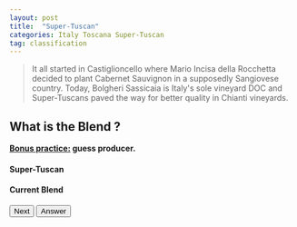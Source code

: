 ```yaml
---
layout: post
title:  "Super-Tuscan"
categories: Italy Toscana Super-Tuscan 
tag: classification 
---
```


<blockquote>
  <p>It all started in Castiglioncello where Mario Incisa della Rocchetta decided to plant Cabernet Sauvignon in a supposedly Sangiovese country. Today, Bolgheri Sassicaia is Italy's sole vineyard DOC and Super-Tuscans paved the way for better quality in Chianti vineyards.</p>
</blockquote>

<div class="text-center">
	<h2>What is the Blend ?</h2>
	<strong class="text-primary"><u> Bonus practice:</u> guess producer.</strong>
	<h4 class="text-danger" id="bdx">Super-Tuscan</h4>
	<h4 class="text-success" id="bdx_answer">Current Blend</h4>
	<button type="button" class="btn btn-success" id="test_me">Next</button>
	<button type="button" class="btn btn-danger" id="answer">Answer</button>
</div>

<script>
	var chateaux = ["Acciaiolo", "L' Apparita", "Tignanello", "Solaia", "Guado al Tasso", "Grifi", "Desiderio", "50 & 50", "SummuS", "Casalferro", "Boscarelli", "il Blu", "Cabreo il Borgo", "Il Caberlot", "Cantico", "Ghiaie della Furba", "I Sodi di San Niccolò", "Il Corzano", "Fontalloro", "Maestro Raro", "Flaccianello della Pieve", "Mormoreto", "Lamaione", "Luce", "Giramonte", "Grattamacco", "Cepparello", "Paleo Rosso", "Messorio", "Scrio", "Nemo", "Gabbro", "Nardo", "Le Pergole Torte", "Avvoltore", "Ornellaia", "Masseto", "Il Carbonaione", "Le Stanze del Poliziano", "Saffredi", "Camartina", "Sammarco", "Vigna d'Alceo", "La Gioia", "Vigorello", "Percarlo", "La Ricolma", "Sassicaia", "Il Bosco", "Redigaffi", "Anfiteatro", "Bruno di Rocca", "Balifico"];

	var chateaux_answers = ["Sangiovese, Cab. S / Castello D'Albola", "Merlot / Castello di Alma", "75-85% Sangiovese, Cab. S & Cab. F / Antinori", "75% Cab. S, 20% Sangiovese & 5% Cab. F / Antinori", "50-65% Cab. S & 30-40% Merlot plus other varieties / Antinori", "50-60% Sangiovese & 40-50% Cab. S / Avignonesi", "85% Merlot & 15% Cab. S / Avignonesi", "50% Merlot (Avignonesi) & 50% Sangiovese (Capannelle)", "Cab. S, Sangiovese & Syrah / Banfi", "Merlot / Barone Ricasoli", "Merlot / Boscarelli", "50% Sangiovese, 45% Merlot & 5% Cab. S / La Brancaia", "70% Sangiovese & 30% Cab. S / Tenute del Cabreo", "Caberlot / Il Carnasciale", "Merlot / La Cappella", "60% Cab. S, 30% Merlot & 10% Syrah / Capezzana", "85-90% Sangioveto & 10-15% Malvasia Nera / Castellare di Castelina", "Sangiovese, Cab. S & Merlot / Corzano e Paterno", "Sangiovese / Felsina", "Cab. S / Felsina", "Sangiovese / Fontodi", "Cab. S, Merlot, Cab. F & PV / Frescobaldi", "Merlot / Frescobaldi", "Sangiovese & Merlot / Frescobaldi", "Mostly Merlot plus Sangiovese / Frescobaldi", "65% Cab. S, 20% Merlot & 15% Sangiovese / Grattamacco", "Sangiovese / Isole e Olena", "Cab. F / Le Macchiole", "Merlot / Le Macchiole", "Syrah / Le Macchiole", "Cab. S / Monsanto", "Cab. S / Montepeloso", "35% Montepulciano, 35% Sangiovese, 22% Marselan & 8% Alicante Bouschet / Montepeloso", "Sangioveto / Montevertine", "Mostly Sangiovese, Cab. S & Syrah / Moris Farms", "Cab. S, Merlot, Cab. F & PV / Tenuta dell'Ornellaia", "Merlot / Tenuta dell'Ornellaia", "Sangiovese / Poggio Scalette", "70% Cab. S & 30% Merlot / Poliziano", "Cab. S, Merlot & Alicante / Le Pupille", "70% Cab. S & 30% Sangiovese / Querciabella", "Mostly Cab. S / Castello dei Rampolla", "80% Cab. S & PV / Castello dei Rampolla", "Mostly Sangiovese / Riecine", "Cab. S, Merlot & PV / San Felice", "Sangiovese / San Giusto a Rentennano", "Merlot / San Giusto a Rentennano", "85% Cab. S & 15% Cab. F / Tenuta San Guido", "Syrah / Tenimenti d'Alessandro", "Merlot / Tua Rita", "Sangiovese / Vecchie Terre di Montefili", "60% Cab. S & 40% Sangiovese / Vecchie Terre di Montefili", "Sangiovese & Cab. S / Volpaia"];
	
	$("#test_me").click(function(){
		var rand = Math.floor(Math.random()*chateaux.length)
		var chateau = chateaux[rand];
		var chateau_answer = chateaux_answers[rand];
		$("#bdx").empty();
		$("#bdx_answer").empty();
		$("#bdx_answer").append("Answer");
		$("#bdx").append("<span>" + chateau + "</span>");
		$("#answer").click(function(){
			$("#bdx_answer").empty();
			$("#bdx_answer").append("<span>" + chateau_answer + "</span>");
		});
	});
</script>